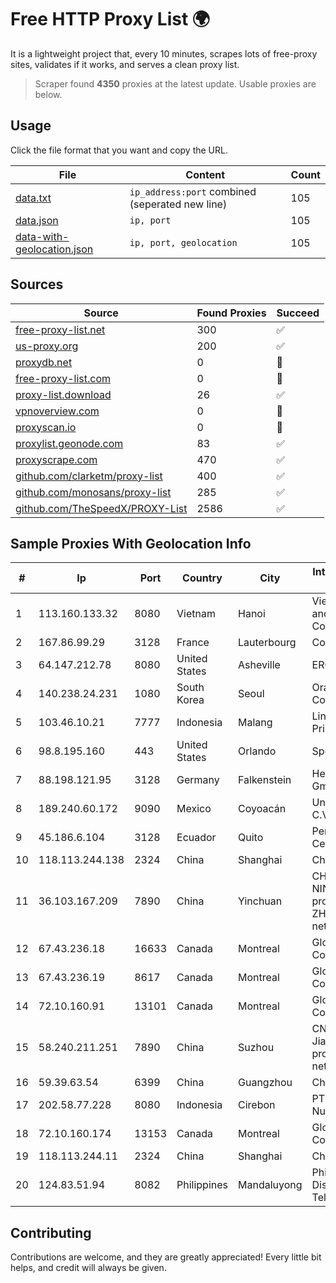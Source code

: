 
# Free HTTP Proxy List 🌍

It is a lightweight project that, every 10 minutes, scrapes lots of free-proxy sites, validates if it works, and serves a clean proxy list.


> Scraper found **4350** proxies at the latest update. Usable proxies are below.

## Usage

Click the file format that you want and copy the URL.


|File|Content|Count|
|----|-------|-----|
|[data.txt](https://raw.githubusercontent.com/themiralay/Proxy-List-World/master/data.txt)|`ip_address:port` combined (seperated new line)|105|
|[data.json](https://raw.githubusercontent.com/themiralay/Proxy-List-World/master/data.json)|`ip, port`|105|
|[data-with-geolocation.json](https://raw.githubusercontent.com/themiralay/Proxy-List-World/master/data-with-geolocation.json)|`ip, port, geolocation`|105|

## Sources

|Source|Found Proxies|Succeed|
|------|-------------|-------|
|[free-proxy-list.net](https://free-proxy-list.net)|300|✅|
|[us-proxy.org](https://www.us-proxy.org)|200|✅|
|[proxydb.net](http://proxydb.net)|0|🚫|
|[free-proxy-list.com](https://free-proxy-list.com/?page=&port=&type%5B%5D=http&type%5B%5D=https&up_time=0&search=Search)|0|🚫|
|[proxy-list.download](https://www.proxy-list.download/HTTP)|26|✅|
|[vpnoverview.com](https://vpnoverview.com/privacy/anonymous-browsing/free-proxy-servers)|0|🚫|
|[proxyscan.io](https://www.proxyscan.io)|0|🚫|
|[proxylist.geonode.com](https://proxylist.geonode.com/api/proxy-list?limit=300&page=1&sort_by=lastChecked&sort_type=desc&protocols=http,https)|83|✅|
|[proxyscrape.com](https://api.proxyscrape.com/v2/?request=displayproxies&protocol=http&timeout=10000&country=all&ssl=all&anonymity=all)|470|✅|
|[github.com/clarketm/proxy-list](https://raw.githubusercontent.com/clarketm/proxy-list/master/proxy-list-raw.txt)|400|✅|
|[github.com/monosans/proxy-list](https://raw.githubusercontent.com/monosans/proxy-list/main/proxies/http.txt)|285|✅|
|[github.com/TheSpeedX/PROXY-List](https://raw.githubusercontent.com/TheSpeedX/PROXY-List/master/http.txt)|2586|✅|


## Sample Proxies With Geolocation Info

|#|Ip|Port|Country|City|Internet Service Provider|
|-|--|----|-------|----|-------------------------|
|1|113.160.133.32|8080|Vietnam|Hanoi|VietNam Post and Telecom Corporation|
|2|167.86.99.29|3128|France|Lauterbourg|Contabo GmbH|
|3|64.147.212.78|8080|United States|Asheville|ERC Broadband|
|4|140.238.24.231|1080|South Korea|Seoul|Oracle Corporation|
|5|103.46.10.21|7777|Indonesia|Malang|Lintas Data Prima, PT|
|6|98.8.195.160|443|United States|Orlando|Spectrum|
|7|88.198.121.95|3128|Germany|Falkenstein|Hetzner Online GmbH|
|8|189.240.60.172|9090|Mexico|Coyoacán|Uninet S.A. de C.V.|
|9|45.186.6.104|3128|Ecuador|Quito|Perez Tito Julio Cesar|
|10|118.113.244.138|2324|China|Shanghai|Chinanet|
|11|36.103.167.209|7890|China|Yinchuan|CHINANET NINGXIA province ZHONGWEI IDC network|
|12|67.43.236.18|16633|Canada|Montreal|GloboTech Communications|
|13|67.43.236.19|8617|Canada|Montreal|GloboTech Communications|
|14|72.10.160.91|13101|Canada|Montreal|GloboTech Communications|
|15|58.240.211.251|7890|China|Suzhou|CNC Group Jiangsu province network|
|16|59.39.63.54|6399|China|Guangzhou|Chinanet|
|17|202.58.77.228|8080|Indonesia|Cirebon|PT Data Buana Nusantara|
|18|72.10.160.174|13153|Canada|Montreal|GloboTech Communications|
|19|118.113.244.11|2324|China|Shanghai|Chinanet|
|20|124.83.51.94|8082|Philippines|Mandaluyong|Philippine Long Distance Telephone Co.|



## Contributing

Contributions are welcome, and they are greatly appreciated! Every
little bit helps, and credit will always be given.

